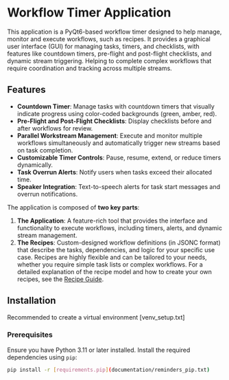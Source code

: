 # Workflow Timer Application

This application is a PyQt6-based workflow timer designed to help manage, monitor and execute workflows, such as recipes. It provides a graphical user interface (GUI) for managing tasks, timers, and checklists, with features like countdown timers, pre-flight and post-flight checklists, and dynamic stream triggering. Helping to complete complex workflows that require coordination and tracking across multiple streams.

## Features
- **Countdown Timer**: Manage tasks with countdown timers that visually indicate progress using color-coded backgrounds (green, amber, red).
- **Pre-Flight and Post-Flight Checklists**: Display checklists before and after workflows for review.
- **Parallel Workstream Management**: Execute and monitor multiple workflows simultaneously and automatically trigger new streams based on task completion.
- **Customizable Timer Controls**: Pause, resume, extend, or reduce timers dynamically.
- **Task Overrun Alerts**: Notify users when tasks exceed their allocated time.
- **Speaker Integration**: Text-to-speech alerts for task start messages and overrun notifications.

The application is composed of **two key parts**:
1. **The Application**: A feature-rich tool that provides the interface and functionality to execute workflows, including timers, alerts, and dynamic stream management.
2. **The Recipes**: Custom-designed workflow definitions (in JSONC format) that describe the tasks, dependencies, and logic for your specific use case. Recipes are highly flexible and can be tailored to your needs, whether you require simple task lists or complex workflows.
    For a detailed explanation of the recipe model and how to create your own recipes, see the [Recipe Guide](documentation/recipe_guide.md).
## Installation

Recommended to create a virtual environment [venv_setup.txt]

### Prerequisites

Ensure you have Python 3.11 or later installed. Install the required dependencies using `pip`:

```bash
pip install -r [requirements.pip](documentation/reminders_pip.txt)
```


